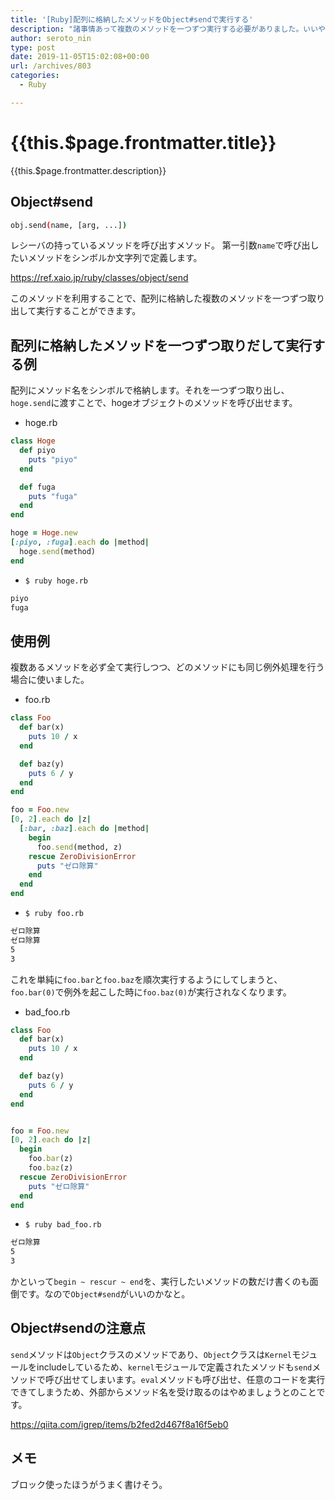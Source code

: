 ```yaml
---
title: '[Ruby]配列に格納したメソッドをObject#sendで実行する'
description: "諸事情あって複数のメソッドを一つずつ実行する必要がありました。いいやり方を見つけるのに時間がかかった & これがベストかわからないためメモしておきます。"
author: seroto_nin
type: post
date: 2019-11-05T15:02:08+00:00
url: /archives/803
categories:
  - Ruby

---
```

# {{this.$page.frontmatter.title}}

<Date/><ShowCategoriesOfPost/>

{{this.$page.frontmatter.description}}

<!--more-->

## Object#send

```bash
obj.send(name, [arg, ...])
```

レシーバの持っているメソッドを呼び出すメソッド。 第一引数`name`で呼び出したいメソッドをシンボルか文字列で定義します。

<https://ref.xaio.jp/ruby/classes/object/send>

このメソッドを利用することで、配列に格納した複数のメソッドを一つずつ取り出して実行することができます。

## 配列に格納したメソッドを一つずつ取りだして実行する例

配列にメソッド名をシンボルで格納します。それを一つずつ取り出し、`hoge.send`に渡すことで、hogeオブジェクトのメソッドを呼び出せます。

* hoge.rb

```ruby
class Hoge
  def piyo
    puts "piyo"
  end

  def fuga
    puts "fuga"
  end
end

hoge = Hoge.new
[:piyo, :fuga].each do |method|
  hoge.send(method)
end
```

* `$ ruby hoge.rb`

```bash
piyo
fuga
```

## 使用例

複数あるメソッドを必ず全て実行しつつ、どのメソッドにも同じ例外処理を行う場合に使いました。

* foo.rb

```ruby
class Foo
  def bar(x)
    puts 10 / x
  end

  def baz(y)
    puts 6 / y
  end
end

foo = Foo.new
[0, 2].each do |z|
  [:bar, :baz].each do |method|
    begin
      foo.send(method, z)
    rescue ZeroDivisionError
      puts "ゼロ除算"
    end
  end
end
```

* `$ ruby foo.rb`

```bash
ゼロ除算
ゼロ除算
5
3
```

これを単純に`foo.bar`と`foo.baz`を順次実行するようにしてしまうと、`foo.bar(0)`で例外を起こした時に`foo.baz(0)`が実行されなくなります。

* bad_foo.rb

```ruby
class Foo
  def bar(x)
    puts 10 / x
  end

  def baz(y)
    puts 6 / y
  end
end


foo = Foo.new
[0, 2].each do |z|
  begin
    foo.bar(z)
    foo.baz(z)
  rescue ZeroDivisionError
    puts "ゼロ除算"
  end
end
```

* `$ ruby bad_foo.rb`

```bash
ゼロ除算
5
3
```

かといって`begin ~ rescur ~ end`を、実行したいメソッドの数だけ書くのも面倒です。なので`Object#send`がいいのかなと。

## Object#sendの注意点

`send`メソッドは`Object`クラスのメソッドであり、`Object`クラスは`Kernel`モジュールをincludeしているため、`kernel`モジュールで定義されたメソッドも`send`メソッドで呼び出せてしまいます。`eval`メソッドも呼び出せ、任意のコードを実行できてしまうため、外部からメソッド名を受け取るのはやめましょうとのことです。

<https://qiita.com/igrep/items/b2fed2d467f8a16f5eb0>

## メモ

ブロック使ったほうがうまく書けそう。
